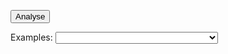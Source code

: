 <link rel="stylesheet" href="../css/try.css">
<script language="javascript" src="../js/trymulang.js"></script>


<button id="analyse-button" onclick="analyse()">Analyse</button>

<span class="examples-container">
  Examples: <select class="examples-select">
  <option selected="selected"></option>
  <option value="intransitive">With intransitive expectations</option>
  <option value="unscoped">With unscoped expectations</option>
  <option value="signature">With signature analysis</option>
  <option value="broken">With broken input</option>
  <option value="AST">With AST as input</option>
  <option value="smellInclusion">With Smell Analysis, by inclusion</option>
  <option value="smellExclusion">With Smell Analysis, by exclusion</option>
  <option value="expressiveness">With expressiveness smells</option>
  <option value="intermediate">With Intermediate Language Generation</option>
</select>
</span>


<div id="try-container">
  <div id="jsoneditor"></div>
  <pre id="result"></pre>
</div>
